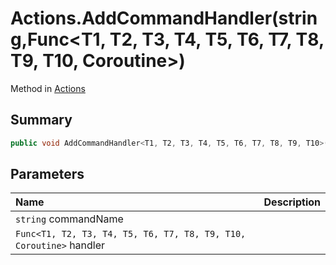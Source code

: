 # Actions.AddCommandHandler(string,Func<T1, T2, T3, T4, T5, T6, T7, T8, T9, T10, Coroutine>)

Method in [Actions](/docs/api/csharp/yarn.unity.actions.md)

## Summary



```csharp
public void AddCommandHandler<T1, T2, T3, T4, T5, T6, T7, T8, T9, T10>(string commandName, Func<T1, T2, T3, T4, T5, T6, T7, T8, T9, T10, Coroutine> handler);
```

## Parameters

|Name|Description|
|:---|:---|
|`string` commandName||
|`Func<T1, T2, T3, T4, T5, T6, T7, T8, T9, T10, Coroutine>` handler||

